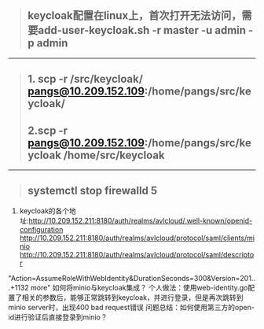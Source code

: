 > ## keycloak配置在linux上，首次打开无法访问，需要add-user-keycloak.sh -r master -u admin -p admin
---
> ## 1. scp -r /src/keycloak/ pangs@10.209.152.109:/home/pangs/src/keycloak/
> ## 2.scp -r pangs@10.209.152.109:/home/pangs/src/keycloak /home/src/keycloak
---
> ## systemctl stop firewalld                                             5
1. keycloak的各个地址:http://10.209.152.211:8180/auth/realms/avlcloud/.well-known/openid-configuration
http://10.209.152.211:8180/auth/realms/avlcloud/protocol/saml/clients/minio
http://10.209.152.211:8180/auth/realms/avlcloud/protocol/saml/descriptor

"Action=AssumeRoleWithWebIdentity&DurationSeconds=300&Version=201...+1132 more"
如何将minio与keycloak集成？
个人做法：使用web-identity.go配置了相关的参数后，能够正常跳转到keycloak，并进行登录，但是再次跳转到minio server时，出现400 bad request错误
问题总结：如何使用第三方的open-id进行验证后直接登录到minio？